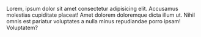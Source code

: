 Lorem, ipsum dolor sit amet consectetur adipisicing elit. Accusamus
molestias cupiditate placeat! Amet dolorem doloremque dicta illum ut.
Nihil omnis est pariatur voluptates a nulla minus repudiandae porro
ipsam! Voluptatem?